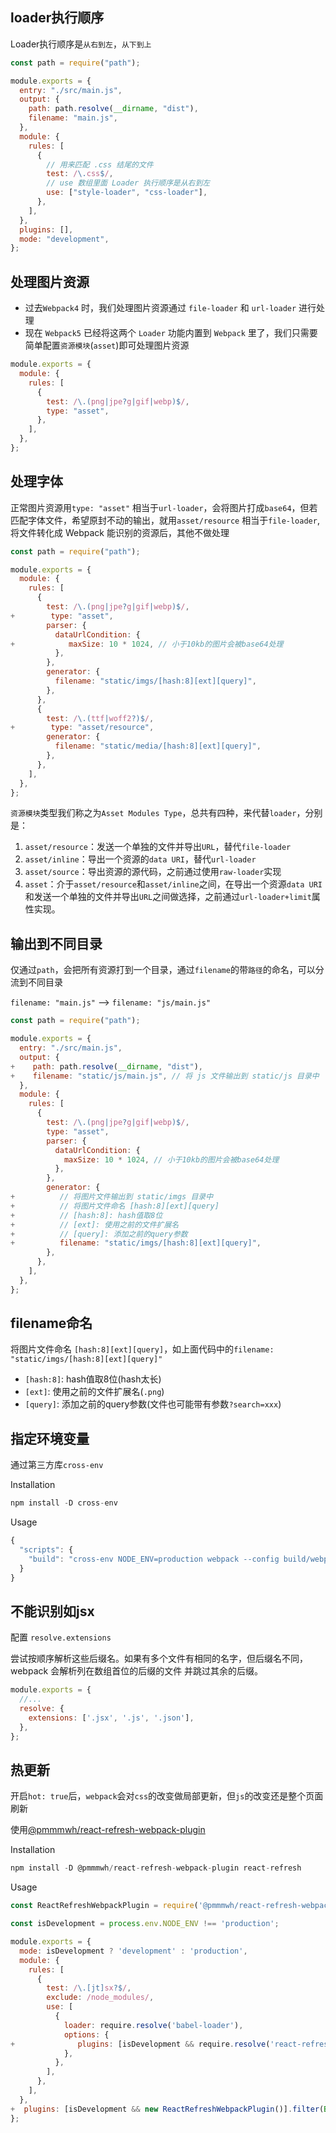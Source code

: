 ## loader执行顺序

Loader执行顺序是`从右到左`，`从下到上`

```js
const path = require("path");

module.exports = {
  entry: "./src/main.js",
  output: {
    path: path.resolve(__dirname, "dist"),
    filename: "main.js",
  },
  module: {
    rules: [
      {
        // 用来匹配 .css 结尾的文件
        test: /\.css$/,
        // use 数组里面 Loader 执行顺序是从右到左
        use: ["style-loader", "css-loader"],
      },
    ],
  },
  plugins: [],
  mode: "development",
};
```

## 处理图片资源

- 过去`Webpack4` 时，我们处理图片资源通过 `file-loader` 和 `url-loader` 进行处理
- 现在 `Webpack5` 已经将这两个 `Loader` 功能内置到 `Webpack` 里了，我们只需要简单配置`资源模块`(`asset`)即可处理图片资源

```js
module.exports = {
  module: {
    rules: [
      {
        test: /\.(png|jpe?g|gif|webp)$/,
        type: "asset",
      },
    ],
  },
};
```

## 处理字体

正常图片资源用`type: "asset"` 相当于`url-loader`，会将图片打成`base64`，但若匹配字体文件，希望原封不动的输出，就用`asset/resource` 相当于`file-loader`, 将文件转化成 Webpack 能识别的资源后，其他不做处理

```js
const path = require("path");

module.exports = {
  module: {
    rules: [
      {
        test: /\.(png|jpe?g|gif|webp)$/,
+        type: "asset",
        parser: {
          dataUrlCondition: {
+            maxSize: 10 * 1024, // 小于10kb的图片会被base64处理
          },
        },
        generator: {
          filename: "static/imgs/[hash:8][ext][query]",
        },
      },
      {
        test: /\.(ttf|woff2?)$/,
+        type: "asset/resource",
        generator: {
          filename: "static/media/[hash:8][ext][query]",
        },
      },
    ],
  },
};
```
`资源模块`类型我们称之为`Asset Modules Type`，总共有四种，来代替`loader`，分别是：

1. `asset/resource`：发送一个单独的文件并导出`URL`，替代`file-loader`
2. `asset/inline`：导出一个资源的`data URI`，替代`url-loader`
3. `asset/source`：导出资源的源代码，之前通过使用`raw-loader`实现
4. `asset`：介于`asset/resource`和`asset/inline`之间，在导出一个资源`data URI`和发送一个单独的文件并导出`URL`之间做选择，之前通过`url-loader+limit`属性实现。


## 输出到不同目录

仅通过`path`，会把所有资源打到一个目录，通过`filename`的带`路径`的命名，可以分流到不同目录

`filename: "main.js"` --> `filename: "js/main.js"`

```js
const path = require("path");

module.exports = {
  entry: "./src/main.js",
  output: {
+    path: path.resolve(__dirname, "dist"),
+    filename: "static/js/main.js", // 将 js 文件输出到 static/js 目录中
  },
  module: {
    rules: [
      {
        test: /\.(png|jpe?g|gif|webp)$/,
        type: "asset",
        parser: {
          dataUrlCondition: {
            maxSize: 10 * 1024, // 小于10kb的图片会被base64处理
          },
        },
        generator: {
+          // 将图片文件输出到 static/imgs 目录中
+          // 将图片文件命名 [hash:8][ext][query]
+          // [hash:8]: hash值取8位
+          // [ext]: 使用之前的文件扩展名
+          // [query]: 添加之前的query参数
+          filename: "static/imgs/[hash:8][ext][query]",
        },
      },
    ],
  },
};
```

## filename命名

将图片文件命名 `[hash:8][ext][query]`，如上面代码中的`filename: "static/imgs/[hash:8][ext][query]"`

- `[hash:8]`: hash值取8位(hash太长)
- `[ext]`: 使用之前的文件扩展名(`.png`)
- `[query]`: 添加之前的query参数(文件也可能带有参数`?search=xxx`)

## 指定环境变量

通过第三方库`cross-env`

Installation

```js
npm install -D cross-env
```
Usage

```js
{
  "scripts": {
    "build": "cross-env NODE_ENV=production webpack --config build/webpack.config.js"
  }
}
```

## 不能识别如jsx

配置 `resolve.extensions`

尝试按顺序解析这些后缀名。如果有多个文件有相同的名字，但后缀名不同，webpack 会解析列在数组首位的后缀的文件 并跳过其余的后缀。

```js
module.exports = {
  //...
  resolve: {
    extensions: ['.jsx', '.js', '.json'],
  },
};
```

## 热更新

开启`hot: true`后，`webpack`会对`css`的改变做局部更新，但`js`的改变还是整个页面刷新

使用[@pmmmwh/react-refresh-webpack-plugin](https://www.npmjs.com/package/@pmmmwh/react-refresh-webpack-plugin)

Installation

```js
npm install -D @pmmmwh/react-refresh-webpack-plugin react-refresh
```

Usage

```js
const ReactRefreshWebpackPlugin = require('@pmmmwh/react-refresh-webpack-plugin');

const isDevelopment = process.env.NODE_ENV !== 'production';

module.exports = {
  mode: isDevelopment ? 'development' : 'production',
  module: {
    rules: [
      {
        test: /\.[jt]sx?$/,
        exclude: /node_modules/,
        use: [
          {
            loader: require.resolve('babel-loader'),
            options: {
+              plugins: [isDevelopment && require.resolve('react-refresh/babel')].filter(Boolean),
            },
          },
        ],
      },
    ],
  },
+  plugins: [isDevelopment && new ReactRefreshWebpackPlugin()].filter(Boolean),
};
```
